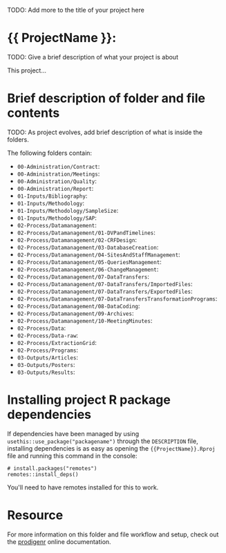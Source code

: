 TODO: Add more to the title of your project here

# {{ ProjectName }}:

TODO: Give a brief description of what your project is about

This project...

# Brief description of folder and file contents

TODO: As project evolves, add brief description of what is inside the folders.

The following folders contain:

- `00-Administration/Contract`:
- `00-Administration/Meetings`:
- `00-Administration/Quality`:
- `00-Administration/Report`:
- `01-Inputs/Bibliography`:
- `01-Inputs/Methodology`:
- `01-Inputs/Methodology/SampleSize`:
- `01-Inputs/Methodology/SAP`:
- `02-Process/Datamanagement`:
- `02-Process/Datamanagement/01-DVPandTimelines`:
- `02-Process/Datamanagement/02-CRFDesign`:
- `02-Process/Datamanagement/03-DatabaseCreation`:
- `02-Process/Datamanagement/04-SitesAndStaffManagement`:
- `02-Process/Datamanagement/05-QueriesManagement`:
- `02-Process/Datamanagement/06-ChangeManagement`:
- `02-Process/Datamanagement/07-DataTransfers`:
- `02-Process/Datamanagement/07-DataTransfers/ImportedFiles`:
- `02-Process/Datamanagement/07-DataTransfers/ExportedFiles`:
- `02-Process/Datamanagement/07-DataTransfersTransformationPrograms`:
- `02-Process/Datamanagement/08-DataCoding`:
- `02-Process/Datamanagement/09-Archives`:
- `02-Process/Datamanagement/10-MeetingMinutes`:
- `02-Process/Data`:
- `02-Process/Data-raw`:
- `02-Process/ExtractionGrid`:
- `02-Process/Programs`:
- `03-Outputs/Articles`:
- `03-Outputs/Posters`:
- `03-Outputs/Results`:

# Installing project R package dependencies

If dependencies have been managed by using `usethis::use_package("packagename")`
through the `DESCRIPTION` file, installing dependencies is as easy as opening the
`{{ProjectName}}.Rproj` file and running this command in the console:

    # install.packages("remotes")
    remotes::install_deps()

You'll need to have remotes installed for this to work.

# Resource

For more information on this folder and file workflow and setup, check
out the [prodigenr](https://rostools.github.io/prodigenr) online
documentation.
